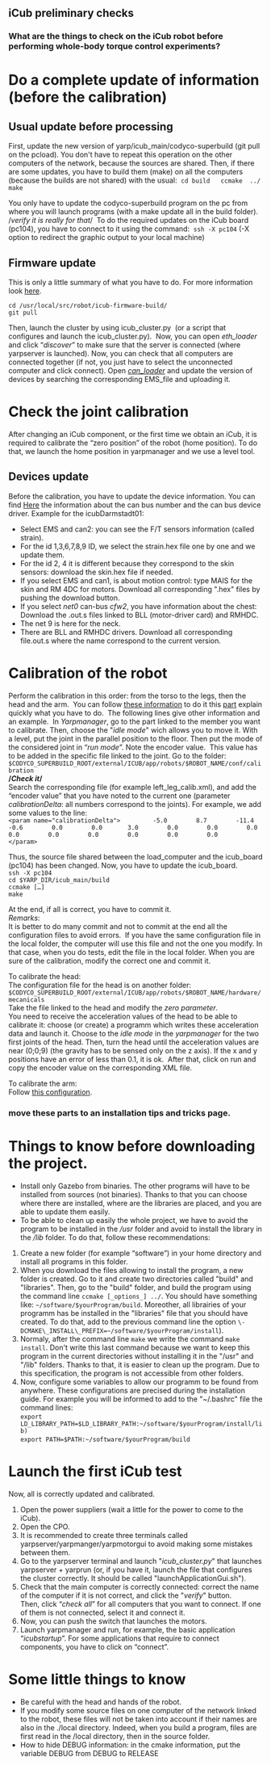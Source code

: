 ## iCub preliminary checks 

### What are the things to check on the iCub robot before performing whole-body torque control experiments? 

# Do a complete update of information (before the calibration)

## Usual update before processing
First, update the new version of yarp/icub_main/codyco\-superbuild (git pull on the pcload). You don't have to repeat this operation on the other computers of the network, because the sources are shared.
Then, if there are some updates, you have to build them (make) on all the computers (because the builds are not shared) with the usual:  
`cd build  
ccmake  ../ make`

You only have to update the codyco-superbuild program on the pc from where you will launch programs (with a make update all in the build folder).  /*verify it is really for that*/  
To do the required updates on the iCub board (pc104), you have to connect to it using the command:  
`ssh -X pc104` (\-X option to redirect the graphic output to your local machine)

## Firmware update
This is only a little summary of what you have to do. For more information look [here](http://wiki.icub.org/wiki/Firmware).

`cd /usr/local/src/robot/icub-firmware-build/`  
`git pull`  

Then, launch the cluster by using icub\_cluster.py  (or a script that configures and launch the icub_cluster.py).  
Now, you can open _eth_loader_ and click “_discover_” to make sure that the server is connected (where yarpserver is launched). Now, you can check that all computers are connected together (if not, you just have to select the unconnected computer and click connect).
Open [_can_loader_](http://wiki.icub.org/wiki/CanLoader) and update the version of devices by searching the corresponding EMS_file and uploading it.  

# Check the joint calibration
After changing an iCub component, or the first time we obtain an iCub, it is required to calibrate the “zero position” of the robot (home position). To do that, we launch the home position in yarpmanager and we use a level tool.

## Devices update
Before the calibration, you have to update the device information.
You can find [Here](http://wiki.icub.org/wiki/Can_addresses_and_associated_firmware#PCAN2:_Right_arm) the information about the can bus number and the can bus device driver. Example for the icubDarmstadt01:  
- Select EMS and can2: you can see the F/T sensors information (called strain).  
- For the id 1,3,6,7,8,9 ID, we select the strain.hex file one by one and we update them.  
- For the id 2, 4 it is different because they correspond to the skin sensors: download the skin.hex file if needed.  
- If you select EMS and can1, is about motion control: type MAIS for the skin and RM 4DC for motors. Download all corresponding "\.hex" files by pushing the download button.  
- If you select _net0_ can\-bus _cfw2_, you have information about the chest: Download the .out.s files linked to BLL (motor\-driver card) and RMHDC.  
- The net 9 is here for the neck.  
- There are BLL and RMHDC drivers. Download all corresponding file.out.s where the name correspond to the current version.  

# Calibration of the robot
Perform the calibration in this order: from the torso to the legs, then the head and the arm.  
You can follow [these information](http://wiki.icub.org/wiki/Manual#Three._Calibration) to do it this [part](http://wiki.icub.org/wiki/ArmFineCalibration) explain quickly what you have to do.  
The following lines give other information and an example.  
In _Yarpmanager_, go to the part linked to the member you want to calibrate. Then, choose the "_idle mode_" wich allows you to move it. With a level, put the joint in the parallel position to the floor. Then put the mode of the considered joint in “_run mode_”. Note the encoder value.  
This value has to be added in the specific file linked to the joint. Go to the folder:  
`$CODYCO_SUPERBUILD_ROOT/external/ICUB/app/robots/$ROBOT_NAME/conf/calibration`     
**/*Check it*/**   
Search the corresponding file (for example left\_leg\_calib.xml), and add the “encoder value” that you have noted to the current one (parameter _calibrationDelta_: all numbers correspond to the joints). For example, we add some values to the line:  
`<param name="calibrationDelta">         -5.0        8.7        -11.4        -0.6        0.0        0.0       3.0        0.0        0.0        0.0        0.0        0.0        0.0        0.0        0.0        0.0        </param>`  

Thus, the source file shared between the load\_computer and the icub\_board (pc104) has been changed. Now, you have to update the icub\_board.  
`ssh -X pc104`  
`cd $YARP_DIR/icub_main/build`  
`ccmake […]`  
`make`  

At the end, if all is correct, you have to commit it.  
_Remarks_:  
It is better to do many commit and not to commit at the end all the configuration files to avoid errors.  
If you have the same configuration file in the local folder, the computer will use this file and not the one you modify. In that case, when you do tests, edit the file in the local folder. When you are sure of the calibration, modify the correct one and commit it.  

To calibrate the head:  
The configuration file for the head is on another folder:  
`$CODYCO_SUPERBUILD_ROOT/external/ICUB/app/robots/$ROBOT_NAME/hardware/mecanicals`    
Take the file linked to the head and modify the _zero parameter_.  
You need to receive the acceleration values of the head to be able to calibrate it: choose (or create) a programm which writes these acceleration data and launch it. Choose to the _idle mode_ in the _yarpmanager_ for the two first joints of the head. Then, turn the head until the acceleration values are near (0;0;9) (the gravity has to be sensed only on the z axis). If the x and y positions have an error of less than 0.1, it is ok.  After that, click on run and copy the encoder value on the corresponding XML file. 

To calibrate the arm:  
Follow [this configuration](http://wiki.icub.org/wiki/ArmFineCalibration).

 ### move these parts to an installation tips and tricks page. 

# Things to know before downloading the project.
* Install only Gazebo from binaries. The other programs will have to be installed from sources (not binaries). Thanks to that you can choose where there are installed, where are the libraries are placed, and you are able to update them easily.  
* To be able to clean up easily the whole project, we have to avoid the program to be installed in the _/usr_ folder and avoid to install the library in the _/lib_ folder. To do that, follow these recommendations:  
1. Create a new folder (for example “software”) in your home directory and install all programs in this folder.  
2. When you download the files allowing to install the program, a new folder is created. Go to it and create two directories called "build" and "libraries". Then, go to the "build" folder, and build the program using the command line `ccmake [_options_] ../`. You should have something like: `~/software/$yourProgram/build`. Moreother, all librairies of your programm has be installed in the "libraries" file that you should have created. To do that, add to the previous command line the option `\-DCMAKE\_INSTALL\_PREFIX=~/software/$yourProgram/install`).  
3. Normaly, after the command line `make` we write the command `make install`. Don't write this last command because we want to keep this program in the current directories without installing it in the "/usr" and "/lib" folders. Thanks to that, it is easier to clean up the program. Due to this specification, the program is not accessible from other folders. 
4. Now, configure some variables to allow our programm to be found from anywhere. These configurations are precised during the installation guide. For example you will be informed to add to the "~/.bashrc" file the command lines:    
`export LD_LIBRARY_PATH=$LD_LIBRARY_PATH:~/software/$yourProgram/install/lib)`  
`export PATH=$PATH:~/software/$yourProgram/build`

# Launch the first iCub test
Now, all is correctly updated and calibrated.  
1. Open the power suppliers (wait a little for the power to come to the iCub).  
2. Open the CPO.  
3. It is recommended to create three terminals called yarpserver/yarpmanger/yarpmotorgui to avoid making some mistakes between them.  
4. Go to the yarpserver terminal and launch "_icub\_cluster.py_" that launches yarpserver + yarprun (or, if you have it, launch the file that configures the cluster correctly. It should be called "launchApplicationGui.sh").  
5. Check that the main computer is correctly connected: correct the name  of the computer if it is not correct, and click the "_verify_" button.  
Then, click “_check all_” for all computers that you want to connect. If one of them is not connected, select it and connect it.  
6. Now, you can push the switch that launches the motors.  
7. Launch yarpmanager and run, for example, the basic application “_icubstartup_”. For some applications that require to connect components, you have to click on “connect”.  

# Some little things to know 
* Be careful with the head and hands of the robot.  
* If you modify some source files on one computer of the network linked to the robot, these files will not be taken into account if their names are also in the ./local directory. Indeed, when you build a program, files are first read in the /local directory, then in the source folder.  
* How to hide DEBUG information: in the cmake information, put the variable DEBUG from DEBUG to RELEASE  
